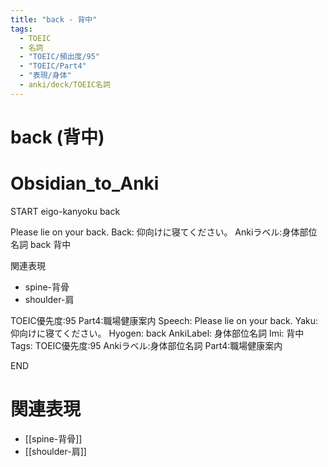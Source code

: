 ```yaml
---
title: "back - 背中"
tags:
  - TOEIC
  - 名詞
  - "TOEIC/頻出度/95"
  - "TOEIC/Part4"
  - "表現/身体"
  - anki/deck/TOEIC名詞
---
```


# back (背中)

# Obsidian_to_Anki
START
eigo-kanyoku
back

Please lie on your back.
Back:
仰向けに寝てください。
Ankiラベル:身体部位名詞
back
背中

関連表現
- spine-背骨
- shoulder-肩

TOEIC優先度:95
Part4:職場健康案内
Speech: Please lie on your back.
Yaku: 仰向けに寝てください。
Hyogen: back
AnkiLabel: 身体部位名詞
Imi: 背中
Tags: TOEIC優先度:95 Ankiラベル:身体部位名詞 Part4:職場健康案内
<!--ID: 1751241922018-->
END

# 関連表現
- [[spine-背骨]]
- [[shoulder-肩]]

